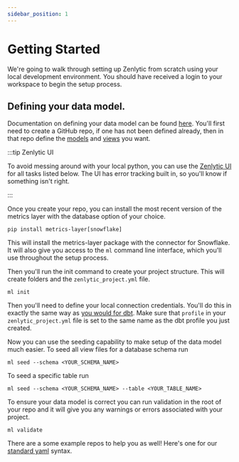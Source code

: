 ```yaml
---
sidebar_position: 1
---
```


# Getting Started

We're going to walk through setting up Zenlytic from scratch using your local development environment. You should have received a login to your workspace to begin the setup process.


## Defining your data model.

Documentation on defining your data model can be found [here](/docs/5_data_modeling/1_data_modeling). You'll first need to create a GitHub repo, if one has not been defined already, then in that repo define the [models](/docs/5_data_modeling/2_model) and [views](/docs/5_data_modeling/5_view) you want. 


:::tip Zenlytic UI

To avoid messing around with your local python, you can use the [Zenlytic UI](https://app.zenlytic.com/data-model-editor) for all tasks listed below. The UI has error tracking built in, so you'll know if something isn't right.

:::


Once you create your repo, you can install the most recent version of the metrics layer with the database option of your choice.
```
pip install metrics-layer[snowflake]
``` 

This will install the metrics-layer package with the connector for Snowflake. It will also give you access to the `ml` command line interface, which you'll use throughout the setup process.

Then you'll run the init command to create your project structure. This will create folders and the `zenlytic_project.yml` file. 
```
ml init
```

Then you'll need to define your local connection credentials. You'll do this in exactly the same way as [you would for dbt](https://docs.getdbt.com/dbt-cli/configure-your-profile). Make sure that `profile` in your `zenlytic_project.yml` file is set to the same name as the dbt profile you just created.


Now you can use the seeding capability to make setup of the data model much easier. To seed all view files for a database schema run
```
ml seed --schema <YOUR_SCHEMA_NAME>
``` 
To seed a specific table run 
```
ml seed --schema <YOUR_SCHEMA_NAME> --table <YOUR_TABLE_NAME>
```

To ensure your data model is correct you can run validation in the root of your repo and it will give you any warnings or errors associated with your project.
```
ml validate
```

There are a some example repos to help you as well! Here's one for our [standard yaml](https://github.com/Zenlytic/demo-data-model) syntax.
